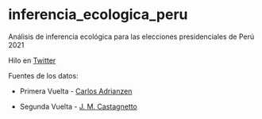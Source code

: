 # inferencia_ecologica_peru

Análisis de inferencia ecológica para las elecciones presidenciales de Perú 2021


Hilo en [Twitter](https://twitter.com/Tartagalensis/status/1402377124221235204?s=20)

Fuentes de los datos:

* Primera Vuelta - [Carlos Adrianzen](https://twitter.com/CadrianzenGB)


* Segunda Vuelta - [J. M. Castagnetto](https://twitter.com/jmcastagnetto)
